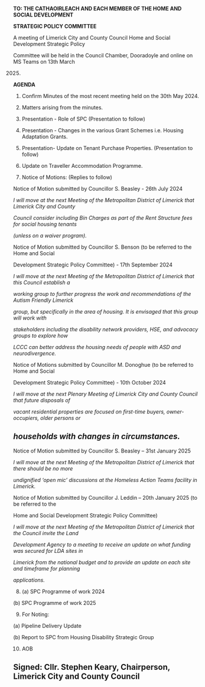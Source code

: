 **TO: THE CATHAOIRLEACH AND EACH MEMBER OF THE HOME AND SOCIAL DEVELOPMENT**

**STRATEGIC POLICY COMMITTEE**

A meeting of Limerick City and County Council Home and Social Development Strategic Policy

Committee will be held in the Council Chamber, Dooradoyle and online on MS Teams on 13th March

2025.

**AGENDA**

1. Confirm Minutes of the most recent meeting held on the 30th May 2024.

2. Matters arising from the minutes.

3. Presentation - Role of SPC (Presentation to follow)

4. Presentation - Changes in the various Grant Schemes i.e. Housing Adaptation Grants.

5. Presentation- Update on Tenant Purchase Properties. (Presentation to follow)

6. Update on Traveller Accommodation Programme.

7. Notice of Motions: (Replies to follow)

Notice of Motion submitted by Councillor S. Beasley - 26th July 2024

*I will move at the next Meeting of the Metropolitan District of Limerick that Limerick City and County*

*Council consider including Bin Charges as part of the Rent Structure fees for social housing tenants*

*(unless on a waiver program).*

Notice of Motion submitted by Councillor S. Benson (to be referred to the Home and Social

Development Strategic Policy Committee) - 17th September 2024

*I will move at the next Meeting of the Metropolitan District of Limerick that this Council establish a*

*working group to further progress the work and recommendations of the Autism Friendly Limerick*

*group, but specifically in the area of housing. It is envisaged that this group will work with*

*stakeholders including the disability network providers, HSE, and advocacy groups to explore how*

*LCCC can better address the housing needs of people with ASD and neurodivergence.*

Notice of Motions submitted by Councillor M. Donoghue (to be referred to Home and Social

Development Strategic Policy Committee) - 10th October 2024

*I will move at the next Plenary Meeting of Limerick City and County Council that future disposals of*

*vacant residential properties are focused on first-time buyers, owner- occupiers, older persons or*

*households with changes in circumstances.*
---
Notice of Motion submitted by Councillor S. Beasley – 31st January 2025

*I will move at the next Meeting of the Metropolitan District of Limerick that there should be no more*

*undignified ‘open mic’ discussions at the Homeless Action Teams facility in Limerick.*

Notice of Motion submitted by Councillor J. Leddin – 20th January 2025 (to be referred to the

Home and Social Development Strategic Policy Committee)

*I will move at the next Meeting of the Metropolitan District of Limerick that the Council invite the Land*

*Development Agency to a meeting to receive an update on what funding was secured for LDA sites in*

*Limerick from the national budget and to provide an update on each site and timeframe for planning*

*applications.*

8. (a) SPC Programme of work 2024

(b) SPC Programme of work 2025

9. For Noting:

(a) Pipeline Delivery Update

(b) Report to SPC from Housing Disability Strategic Group

10. AOB

Signed: Cllr. Stephen Keary, Chairperson, Limerick City and County Council
---
